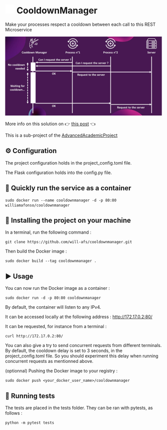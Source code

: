 # <img src="https://github.com/will-afs/AdvancedAcademicProject/blob/main/doc/CooldownManager.png" width="30"> CooldownManager
Make your processes respect a cooldown between each call to this REST Microservice

<img src="https://github.com/will-afs/CooldownManager/blob/main/doc/CooldownManager%20sequence%20diagram.JPG" width="700">

More info on this solution on 👉 [this post](https://www.linkedin.com/feed/update/urn:li:activity:6893219171723816960/) 👈

This is a sub-project of the [AdvancedAcademicProject](https://github.com/will-afs/AdvancedAcademicProject/)

⚙️ Configuration
-----------------
The project configuration holds in the project_config.toml file.

The Flask configuration holds into the config.py file.

🐇 Quickly run the service as a container
-----------------------------------------

    sudo docker run --name cooldownmanager -d -p 80:80 williamafonso/cooldownmanager

🔽 Installing the project on your machine
------------------------------------------
In a terminal, run the following command :

    git clone https://github.com/will-afs/cooldownmanager.git

Then build the Docker image :

    sudo docker build --tag cooldownmanager .

▶️ Usage
---------
You can now run the Docker image as a container :

    sudo docker run -d -p 80:80 cooldownmanager

By default, the container will listen to any IPv4.

It can be accessed locally at the following address : http://172.17.0.2:80/

It can be requested, for instance from a terminal :

    curl http://172.17.0.2:80/

You can also give a try to send concurrent requests from different terminals.
By default, the cooldown delay is set to 3 seconds, in the project_config.toml file.
So you should experiment this delay when running concurrent requests as mentionned above.

(optionnal) Pushing the Docker image to your registry :

    sudo docker push <your_docker_user_name>/cooldownmanager
    
🧪 Running tests
-----------------
The tests are placed in the tests folder. They can be ran with pytests, as follows :

    python -m pytest tests
